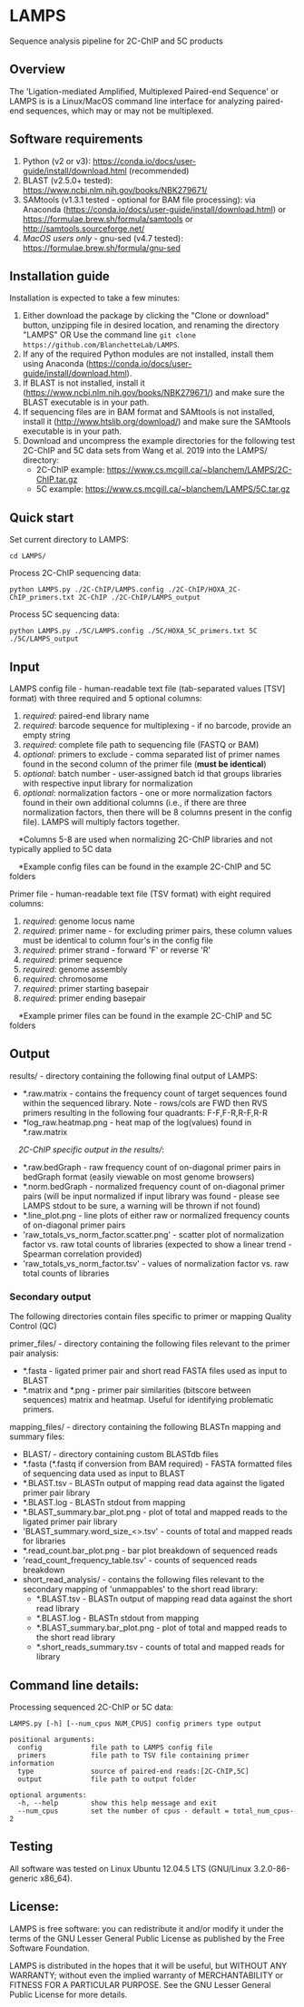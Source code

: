 # LAMPS
Sequence analysis pipeline for 2C-ChIP and 5C products

## Overview
The 'Ligation-mediated Amplified, Multiplexed Paired-end Sequence' or LAMPS is is a Linux/MacOS command line interface for analyzing paired-end sequences, which may or may not be multiplexed.

## Software requirements
1) Python (v2 or v3): https://conda.io/docs/user-guide/install/download.html (recommended)
2) BLAST (v2.5.0+ tested): https://www.ncbi.nlm.nih.gov/books/NBK279671/
3) SAMtools (v1.3.1 tested - optional for BAM file processing): via Anaconda (https://conda.io/docs/user-guide/install/download.html) or https://formulae.brew.sh/formula/samtools or http://samtools.sourceforge.net/
4) *MacOS users only* - gnu-sed (v4.7 tested): https://formulae.brew.sh/formula/gnu-sed

## Installation guide
Installation is expected to take a few minutes:
1) Either download the package by clicking the "Clone or download" button, unzipping file in desired location, and renaming the directory "LAMPS"   OR   Use the command line ``` git clone https://github.com/BlanchetteLab/LAMPS ```.
2) If any of the required Python modules are not installed, install them using Anaconda (https://conda.io/docs/user-guide/install/download.html).
3) If BLAST is not installed, install it (https://www.ncbi.nlm.nih.gov/books/NBK279671/) and make sure the BLAST executable is in your path.
5) If sequencing files are in BAM format and SAMtools is not installed, install it (http://www.htslib.org/download/) and make sure the SAMtools executable is in your path.
6) Download and uncompress the example directories for the following test 2C-ChIP and 5C data sets from Wang et al. 2019 into the LAMPS/ directory:
    * 2C-ChIP example: https://www.cs.mcgill.ca/~blanchem/LAMPS/2C-ChIP.tar.gz
    * 5C example: https://www.cs.mcgill.ca/~blanchem/LAMPS/5C.tar.gz

## Quick start

Set current directory to LAMPS:

```cd LAMPS/```

Process 2C-ChIP sequencing data:

```python LAMPS.py ./2C-ChIP/LAMPS.config ./2C-ChIP/HOXA_2C-ChIP_primers.txt 2C-ChIP ./2C-ChIP/LAMPS_output```

Process 5C sequencing data:

```python LAMPS.py ./5C/LAMPS.config ./5C/HOXA_5C_primers.txt 5C ./5C/LAMPS_output```

## Input
LAMPS config file - human-readable text file (tab-separated values [TSV] format) with three required and 5 optional columns:
1) *required*: paired-end library name
2) *required*: barcode sequence for multiplexing - if no barcode, provide an empty string
3) *required*: complete file path to sequencing file (FASTQ or BAM)
4) *optional*: primers to exclude - comma separated list of primer names found in the second column of the primer file (**must be identical**)
5) *optional*: batch number - user-assigned batch id that groups libraries with respective input library for normalization
6) *optional*: normalization factors - one or more normalization factors found in their own additional columns (i.e., if there are three normalization factors, then there will be 8 columns present in the config file). LAMPS will multiply factors together.

&nbsp;&nbsp;&nbsp;&nbsp;*Columns 5-8 are used when normalizing 2C-ChIP libraries and not typically applied to 5C data

&nbsp;&nbsp;&nbsp;&nbsp;*Example config files can be found in the example 2C-ChIP and 5C folders

Primer file - human-readable text file (TSV format) with eight required columns:
1) *required*: genome locus name
2) *required*: primer name - for excluding primer pairs, these column values must be identical to column four's in the config file
3) *required*: primer strand - forward 'F' or reverse 'R'
4) *required*: primer sequence
5) *required*: genome assembly
6) *required*: chromosome
7) *required*: primer starting basepair
8) *required*: primer ending basepair

&nbsp;&nbsp;&nbsp;&nbsp;*Example primer files can be found in the example 2C-ChIP and 5C folders

## Output

results/ - directory containing the following final output of LAMPS:
* *.raw.matrix - contains the frequency count of target sequences found within the sequenced library. Note - rows/cols are FWD then RVS primers resulting in the following four quadrants: F-F,F-R,R-F,R-R
* *log_raw.heatmap.png - heat map of the log(values) found in *.raw.matrix

&nbsp;&nbsp;&nbsp;&nbsp;*2C-ChIP specific output in the results/*:
* *.raw.bedGraph - raw frequency count of on-diagonal primer pairs in bedGraph format (easily viewable on most genome browsers)
* *.norm.bedGraph - normalized frequency count of on-diagonal primer pairs (will be input normalized if input library was found - please see LAMPS stdout to be sure, a warning will be thrown if not found)
* *.line_plot.png - line plots of either raw or normalized frequency counts of on-diagonal primer pairs
* 'raw_totals_vs_norm_factor.scatter.png' - scatter plot of normalization factor vs. raw total counts of libraries (expected to show a linear trend - Spearman correlation provided)
* 'raw_totals_vs_norm_factor.tsv' - values of normalization factor vs. raw total counts of libraries

### Secondary output

The following directories contain files specific to primer or mapping Quality Control (QC)

primer_files/ - directory containing the following files relevant to the primer pair analysis:
* *.fasta - ligated primer pair and short read FASTA files used as input to BLAST
* \*.matrix and *.png - primer pair similarities (bitscore between sequences) matrix and heatmap. Useful for identifying problematic primers.

mapping_files/ - directory containing the following BLASTn mapping and summary files:
* BLAST/ - directory containing custom BLASTdb files
* \*.fasta (*.fastq if conversion from BAM required) - FASTA formatted files of sequencing data used as input to BLAST
* *.BLAST.tsv - BLASTn output of mapping read data against the ligated primer pair library
* *.BLAST.log - BLASTn stdout from mapping
* *.BLAST_summary.bar_plot.png - plot of total and mapped reads to the ligated primer pair library
* 'BLAST_summary.word_size_<>.tsv' - counts of total and mapped reads for libraries
* *.read_count.bar_plot.png -  bar plot breakdown of sequenced reads
* 'read_count_frequency_table.tsv' - counts of sequenced reads breakdown
* short_read_analysis/ - contains the following files relevant to the secondary mapping of 'unmappables' to the short read library:
     * *.BLAST.tsv - BLASTn output of mapping read data against the short read library
     * *.BLAST.log - BLASTn stdout from mapping
     * *.BLAST_summary.bar_plot.png - plot of total and mapped reads to the short read library
     * *.short_reads_summary.tsv - counts of total and mapped reads for library

## Command line details:
Processing sequenced 2C-ChIP or 5C data:
```
LAMPS.py [-h] [--num_cpus NUM_CPUS] config primers type output

positional arguments:
  config			file path to LAMPS config file
  primers			file path to TSV file containing primer information
  type				source of paired-end reads:[2C-ChIP,5C]
  output			file path to output folder	

optional arguments:
  -h, --help		show this help message and exit
  --num_cpus		set the number of cpus - default = total_num_cpus-2
```

## Testing
All software was tested on Linux Ubuntu 12.04.5 LTS (GNU/Linux 3.2.0-86-generic x86_64).

## License:
LAMPS is free software: you can redistribute it and/or modify it under the terms of the GNU Lesser General Public License as published by the Free Software Foundation.

LAMPS is distributed in the hopes that it will be useful, but WITHOUT ANY WARRANTY; without even the implied warranty of MERCHANTABILITY or FITNESS FOR A PARTICULAR PURPOSE. See the GNU Lesser General Public License for more details.
